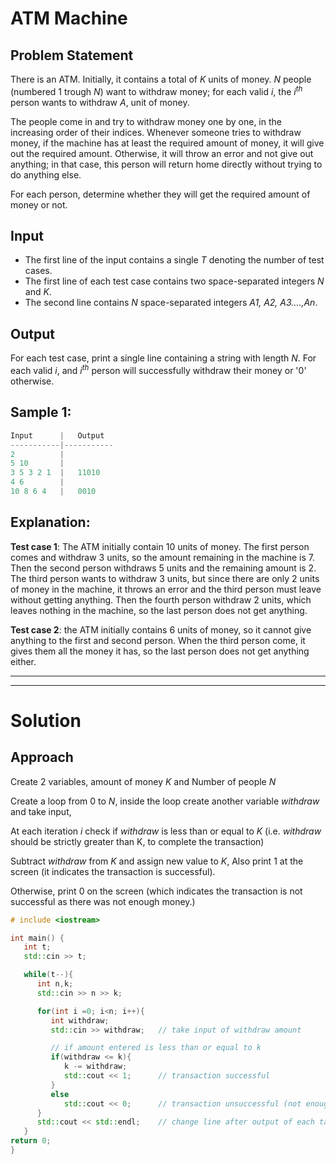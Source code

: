 # ATM Machine

## Problem Statement

There is an ATM. Initially, it contains a total of *K* units of money. *N* people (numbered 1 trough *N*) want to withdraw money; for each valid *i*, the *i<sup>th</sup>* person wants to withdraw *A*, unit of money.

The people come in and try to withdraw money one by one, in the increasing order of their indices. Whenever someone tries to withdraw money, if the machine has at least the required amount of money, it will give out the required amount. Otherwise, it will throw an error and not give out anything; in that case, this person will return home directly without trying to do anything else.

For each person, determine whether they will get the required amount of money or not.

## Input 

* The first line of the input contains a single *T* denoting the number of test cases.
* The first line of each test case contains two space-separated integers *N* and *K*.
* The second line contains *N* space-separated integers *A1, A2, A3....,An*.

## Output

For each test case, print a single line containing a string with length *N*. For each valid *i*, and *i<sup>th</sup>* person will successfully withdraw their money or '0' otherwise.

## Sample 1:

```cpp
Input      |   Output
-----------|-----------
2          |           
5 10       |           
3 5 3 2 1  |   11010
4 6        |           
10 8 6 4   |   0010
```

## Explanation:

**Test case 1**: The ATM initially contain 10 units of money. The first person comes and withdraw 3 units, so the amount remaining in the machine is 7. Then the second person withdraws 5 units and the remaining amount is 2. The third person wants to withdraw 3 units, but since there are only 2 units of money in the machine, it throws an error and the third person must leave without getting anything. Then the fourth person withdraw 2 units, which leaves nothing in the machine, so the last person does not get anything.

**Test case 2**: the ATM initially contains 6 units of money, so it cannot give anything to the first and second person. When the third person come, it gives them all the money it has, so the last person does not get anything either.

--------------
--------------

# Solution

## Approach 

Create 2 variables, amount of money *K* and Number of people *N*

Create a loop from 0 to *N*, inside the loop create another variable *withdraw* and take input, 

At each iteration *i* check if *withdraw* is less than or equal to *K* (i.e. *withdraw* should be strictly greater than K, to complete the transaction)

Subtract *withdraw* from *K* and assign new value to *K*, Also print 1 at the screen (it indicates the transaction is successful). 
    
Otherwise, print 0 on the screen (which indicates the transaction is not successful as there was not enough money.)

```cpp
# include <iostream>

int main() {
   int t;
   std::cin >> t;

   while(t--){
      int n,k;
      std::cin >> n >> k;

      for(int i =0; i<n; i++){
         int withdraw;  
         std::cin >> withdraw;   // take input of withdraw amount

         // if amount entered is less than or equal to k
         if(withdraw <= k){   
            k -= withdraw;
            std::cout << 1;      // transaction successful
         }
         else
            std::cout << 0;      // transaction unsuccessful (not enough money)
      }
      std::cout << std::endl;    // change line after output of each task.
   }
return 0;
}
```
